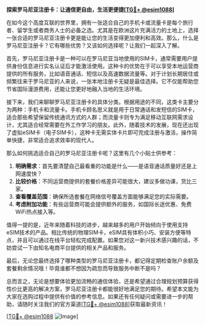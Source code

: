 **探索罗马尼亚注册卡：让通信更自由，生活更便捷[[TG💪+ @esim1088](https://t.me/s/esim1088)]**

在如今这个高度互联的世界里，拥有一张适合自己的手机卡或流量卡是每个旅行者、留学生或者商务人士的必备之选。尤其是在欧洲这片充满活力的土地上，选择一张合适的罗马尼亚注册卡更是能让您的生活变得更加便利和高效。那么，什么是罗马尼亚注册卡？它有哪些优势？又该如何选择呢？让我们一起深入了解。

首先，罗马尼亚注册卡是一种可以在罗马尼亚当地使用的SIM卡，通常需要用户提供身份信息进行实名认证后才能激活使用。这种卡的优势在于可以享受本地运营商提供的所有服务，比如语音通话、短信以及高速数据流量等。对于计划长期居住或频繁往来于罗马尼亚的人来说，一张本地注册卡无疑是最佳选择。它不仅能帮助您节省国际漫游费用，还能让您更好地融入当地的生活环境。

接下来，我们来聊聊罗马尼亚注册卡的具体分类。根据用途的不同，这类卡主要分为两种：手机卡和流量卡。手机卡顾名思义就是用于日常通话和发短信的SIM卡，适合那些希望保留传统通讯方式的人群；而流量卡则专为满足移动互联网需求设计，尤其适合经常需要在外工作学习的朋友。此外，随着技术的发展，现在还出现了虚拟eSIM卡（电子SIM卡），这种卡无需实体卡片即可完成注册与激活，操作简单快捷，非常适合追求效率的现代人。

那么如何挑选适合自己的罗马尼亚注册卡呢？这里有几个小贴士供参考：
1. **明确需求**：首先要清楚自己最看重的功能是什么——是语音通话质量好还是上网速度快？
2. **比较价格**：不同运营商提供的套餐价格差异可能很大，建议多做功课，货比三家。
3. **查看覆盖范围**：确保所选套餐在网络信号覆盖方面能够满足您的实际需要。
4. **考虑附加功能**：有些运营商可能会提供额外的服务，如国际长途优惠、免费WiFi热点接入等。

值得一提的是，近年来随着科技的进步，越来越多的用户开始倾向于使用支持eSIM技术的产品。相比传统的物理SIM卡，eSIM具有体积小巧、安装方便等特点，并且可以通过在线平台轻松完成配置。如果您对这一新兴技术感兴趣的话，不妨尝试一下由知名电商平台提供的相关产品和服务。

最后，无论您最终选择了哪种类型的罗马尼亚注册卡，都记得定期检查账户余额及套餐剩余情况哦！毕竟谁都不想因为疏忽而导致服务中断不是吗？

总而言之，无论是想要体验更加流畅的通信体验，还是希望通过合理规划预算获得性价比更高的解决方案，罗马尼亚注册卡都能很好地满足您的期待。希望本文能为大家在选购过程中提供有价值的参考信息。如果还有任何疑问或需要进一步的帮助，请随时关注我们的官方渠道[[TG💪+ @esim1088](https://t.me/s/esim1088)]获取最新资讯！

[[TG💪+ @esim1088](https://t.me/s/esim1088) ![Image](https://i.postimg.cc/4NQfJmqS/Snipaste-2025-05-13-00-14-12.png)]